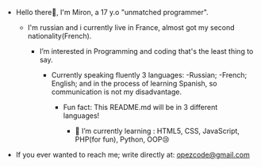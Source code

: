 




- Hello there👀, I'm Miron, a 17 y.o "unmatched programmer".


  - I'm russian and i currently live in France, almost got my second nationality(French). 
 

    - I’m interested in Programming and coding that's the least thing to say.  


      - Currently speaking fluently 3 languages: -Russian; -French; English; and in the process of learning Spanish, so communication is not my disadvantage.


        - Fun fact: This README.md will be in 3 different languages!


          - 🌱 I’m currently learning :  HTML5, CSS, JavaScript, PHP(for fun), Python, OOP😢











- If you ever wanted to reach me; write directly at: opezcode@gmail.com



<!--
            For those who took their time to read this, thank you very much  ;)
-->
